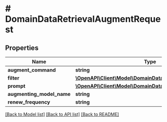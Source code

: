 # # DomainDataRetrievalAugmentRequest

## Properties

Name | Type | Description | Notes
------------ | ------------- | ------------- | -------------
**augment_command** | **string** |  | [optional]
**filter** | [**\OpenAPI\Client\Model\DomainDataRetrievalContentQuery**](DomainDataRetrievalContentQuery.md) |  | [optional]
**prompt** | [**\OpenAPI\Client\Model\DomainDataRetrievalAugmentPrompt**](DomainDataRetrievalAugmentPrompt.md) |  |
**augmenting_model_name** | **string** |  | [optional]
**renew_frequency** | **string** |  |

[[Back to Model list]](../../README.md#models) [[Back to API list]](../../README.md#endpoints) [[Back to README]](../../README.md)
